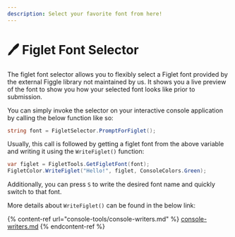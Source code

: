 ```yaml
---
description: Select your favorite font from here!
---
```


# 🖊 Figlet Font Selector

The figlet font selector allows you to flexibly select a Figlet font provided by the external Figgle library not maintained by us. It shows you a live preview of the font to show you how your selected font looks like prior to submission.

You can simply invoke the selector on your interactive console application by calling the below function like so:

```csharp
string font = FigletSelector.PromptForFiglet();
```

Usually, this call is followed by getting a figlet font from the above variable and writing it using the `WriteFiglet()` function:

```csharp
var figlet = FigletTools.GetFigletFont(font);
FigletColor.WriteFiglet("Hello!", figlet, ConsoleColors.Green);
```

Additionally, you can press `S` to write the desired font name and quickly switch to that font.

More details about `WriteFiglet()` can be found in the below link:

{% content-ref url="console-tools/console-writers.md" %}
[console-writers.md](console-tools/console-writers.md)
{% endcontent-ref %}
